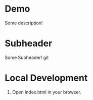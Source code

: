 # Demo

Some description!

# Subheader

Some Subheader!
git

# Local Development

1. Open index.html in your browser.
